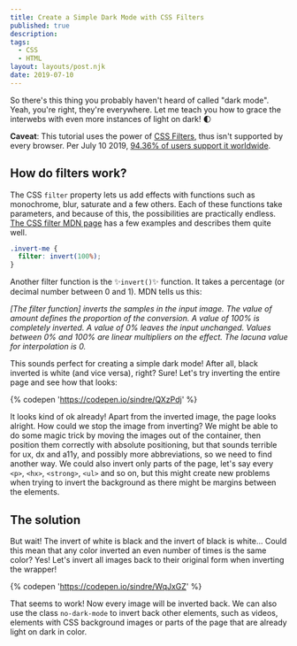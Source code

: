 ```yaml
---
title: Create a Simple Dark Mode with CSS Filters
published: true
description: 
tags: 
  - CSS
  - HTML
layout: layouts/post.njk
date: 2019-07-10
---
```


So there's this thing you probably haven't heard of called "dark mode". Yeah, you're right, they're everywhere. Let me teach you how to grace the interwebs with even more instances of light on dark! 🌓

**Caveat**: This tutorial uses the power of [CSS Filters](https://developer.mozilla.org/en-US/docs/Web/CSS/filter), thus isn't supported by every browser. Per July 10 2019, [94.36% of users support it worldwide](https://caniuse.com/#search=css%20filter).

## How do filters work?

The CSS `filter` property lets us add effects with functions such as monochrome, blur, saturate and a few others. Each of these functions take parameters, and because of this, the possibilities are practically endless. [The CSS filter MDN page](https://developer.mozilla.org/en-US/docs/Web/CSS/filter) has a few examples and describes them quite well.

```css
.invert-me {
  filter: invert(100%);
}
```

Another filter function is the ✨`invert()`✨ function. It takes a percentage (or decimal number between 0 and 1). MDN tells us this:

_[The filter function] inverts the samples in the input image. The value of amount defines the proportion of the conversion. A value of 100% is completely inverted. A value of 0% leaves the input unchanged. Values between 0% and 100% are linear multipliers on the effect. The lacuna value for interpolation is 0._

This sounds perfect for creating a simple dark mode! After all, black inverted is white (and vice versa), right? Sure! Let's try inverting the entire page and  see how that looks:

{% codepen 'https://codepen.io/sindre/QXzPdj' %}

It looks kind of ok already! Apart from the inverted image, the page looks alright. How could we stop the image from inverting? We might be able to do some magic trick by moving the images out of the container, then position them correctly with absolute positioning, but that sounds terrible for ux, dx and a11y, and possibly more abbreviations, so we need to find another way. We could also invert only parts of the page, let's say every `<p>`, `<hx>`, `<strong>`, `<ul>` and so on, but this might create new problems when trying to invert the background as there might be margins between the elements.

## The solution

But wait! The invert of white is black and the invert of black is white... Could this mean that any color inverted an even number of times is the same color? Yes! Let's invert all images back to their original form when inverting the wrapper!

{% codepen 'https://codepen.io/sindre/WqJxGZ' %}

That seems to work! Now every image will be inverted back. We can also use the class `no-dark-mode` to invert back other elements, such as videos, elements with CSS background images or parts of the page that are already light on dark in color.
